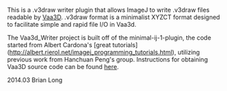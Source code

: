 
This is a .v3draw writer plugin that allows ImageJ to write .v3draw files readable by [Vaa3D](http://www.vaa3d.org).
.v3draw format is a minimalist XYZCT format designed to facilitate simple and rapid file I/O in Vaa3d.

The Vaa3d_Writer project is built off of the minimal-ij-1-plugin, the code started from Albert Cardona's [great tutorials] (http://albert.rierol.net/imagej_programming_tutorials.html), utilizing previous work from Hanchuan Peng's group.  Instructions for obtaining Vaa3D source code can be found [here](https://code.google.com/p/vaa3d/wiki/BuildVaa3D).

2014.03 Brian Long
